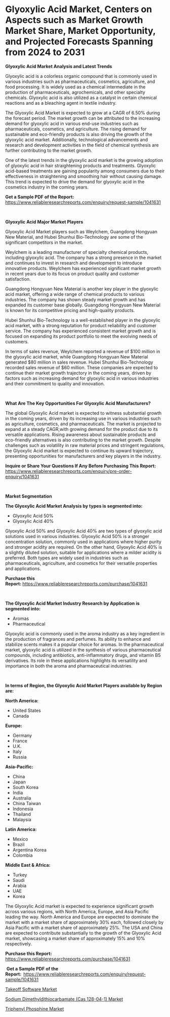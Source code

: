 <p><h1>Glyoxylic Acid Market, Centers on Aspects such as Market Growth Market Share, Market Opportunity, and Projected Forecasts Spanning from 2024 to 2031</h1></p><p><strong>Glyoxylic Acid Market Analysis and Latest Trends</strong></p>
<p><p>Glyoxylic acid is a colorless organic compound that is commonly used in various industries such as pharmaceuticals, cosmetics, agriculture, and food processing. It is widely used as a chemical intermediate in the production of pharmaceuticals, agrochemicals, and other specialty chemicals. Glyoxylic acid is also utilized as a catalyst in certain chemical reactions and as a bleaching agent in textile industry.</p><p>The Glyoxylic Acid Market is expected to grow at a CAGR of 6.50% during the forecast period. The market growth can be attributed to the increasing demand for glyoxylic acid in various end-use industries such as pharmaceuticals, cosmetics, and agriculture. The rising demand for sustainable and eco-friendly products is also driving the growth of the glyoxylic acid market. Additionally, technological advancements and research and development activities in the field of chemical synthesis are further contributing to the market growth.</p><p>One of the latest trends in the glyoxylic acid market is the growing adoption of glyoxylic acid in hair straightening products and treatments. Glyoxylic acid-based treatments are gaining popularity among consumers due to their effectiveness in straightening and smoothing hair without causing damage. This trend is expected to drive the demand for glyoxylic acid in the cosmetics industry in the coming years.</p></p>
<p><strong>Get a Sample PDF of the Report:&nbsp;</strong> <a href="https://www.reliableresearchreports.com/enquiry/request-sample/1041631">https://www.reliableresearchreports.com/enquiry/request-sample/1041631</a></p>
<p>&nbsp;</p>
<p><strong>Glyoxylic Acid Major Market Players</strong></p>
<p><p>Glyoxylic Acid Market players such as Weylchem, Guangdong Hongyuan New Material, and Hubei Shunhui Bio-Technology are some of the significant competitors in the market. </p><p>Weylchem is a leading manufacturer of specialty chemical products, including glyoxylic acid. The company has a strong presence in the market and continues to invest in research and development to introduce innovative products. Weylchem has experienced significant market growth in recent years due to its focus on product quality and customer satisfaction.</p><p>Guangdong Hongyuan New Material is another key player in the glyoxylic acid market, offering a wide range of chemical products to various industries. The company has shown steady market growth and has expanded its customer base globally. Guangdong Hongyuan New Material is known for its competitive pricing and high-quality products.</p><p>Hubei Shunhui Bio-Technology is a well-established player in the glyoxylic acid market, with a strong reputation for product reliability and customer service. The company has experienced consistent market growth and is focused on expanding its product portfolio to meet the evolving needs of customers.</p><p>In terms of sales revenue, Weylchem reported a revenue of $100 million in the glyoxylic acid market, while Guangdong Hongyuan New Material generated $80 million in sales revenue. Hubei Shunhui Bio-Technology recorded sales revenue of $60 million. These companies are expected to continue their market growth trajectory in the coming years, driven by factors such as increasing demand for glyoxylic acid in various industries and their commitment to quality and innovation.</p></p>
<p>&nbsp;</p>
<p><strong>What Are The Key Opportunities For Glyoxylic Acid Manufacturers?</strong></p>
<p><p>The global Glyoxylic Acid market is expected to witness substantial growth in the coming years, driven by its increasing use in various industries such as agriculture, cosmetics, and pharmaceuticals. The market is projected to expand at a steady CAGR,with growing demand for the product due to its versatile applications. Rising awareness about sustainable products and eco-friendly alternatives is also contributing to the market growth. Despite challenges such as volatility in raw material prices and stringent regulations, the Glyoxylic Acid market is expected to continue its upward trajectory, presenting opportunities for manufacturers and key players in the industry.</p></p>
<p><strong>Inquire or Share Your Questions If Any Before Purchasing This Report:</strong> <a href="https://www.reliableresearchreports.com/enquiry/pre-order-enquiry/1041631">https://www.reliableresearchreports.com/enquiry/pre-order-enquiry/1041631</a></p>
<p>&nbsp;</p>
<p><strong>Market Segmentation</strong></p>
<p><strong>The Glyoxylic Acid Market Analysis by types is segmented into:</strong></p>
<p><ul><li>Glyoxylic Acid 50%</li><li>Glyoxylic Acid 40%</li></ul></p>
<p><p>Glyoxylic Acid 50% and Glyoxylic Acid 40% are two types of glyoxylic acid solutions used in various industries. Glyoxylic Acid 50% is a stronger concentration solution, commonly used in applications where higher purity and stronger acidity are required. On the other hand, Glyoxylic Acid 40% is a slightly diluted solution, suitable for applications where a milder acidity is preferred. Both types are widely used in industries such as pharmaceuticals, agriculture, and cosmetics for their versatile properties and applications.</p></p>
<p><strong>Purchase this Report:&nbsp;</strong><a href="https://www.reliableresearchreports.com/purchase/1041631">https://www.reliableresearchreports.com/purchase/1041631</a></p>
<p>&nbsp;</p>
<p><strong>The Glyoxylic Acid Market Industry Research by Application is segmented into:</strong></p>
<p><ul><li>Aromas</li><li>Pharmaceutical</li></ul></p>
<p><p>Glyoxylic acid is commonly used in the aroma industry as a key ingredient in the production of fragrances and perfumes. Its ability to enhance and stabilize scents makes it a popular choice for aromas. In the pharmaceutical market, glyoxylic acid is utilized in the synthesis of various pharmaceutical compounds, including antibiotics, anti-inflammatory drugs, and vitamin B5 derivatives. Its role in these applications highlights its versatility and importance in both the aroma and pharmaceutical industries.</p></p>
<p>&nbsp;</p>
<p><strong>In terms of Region, the Glyoxylic Acid Market Players available by Region are:</strong></p>
<p>
    <p> <strong> North America: </strong>
        <ul>
            <li>United States</li>
            <li>Canada</li>
        </ul>
        </p> 
    <p> <strong> Europe: </strong>
        <ul>
            <li>Germany</li>
            <li>France</li>
            <li>U.K.</li>
            <li>Italy</li>
            <li>Russia</li>
        </ul>
        </p> 
    <p> <strong> Asia-Pacific: </strong>
        <ul>
            <li>China</li>
            <li>Japan</li>
            <li>South Korea</li>
            <li>India</li>
            <li>Australia</li>
            <li>China Taiwan</li>
            <li>Indonesia</li>
            <li>Thailand</li>
            <li>Malaysia</li>
        </ul>
        </p> 
    <p> <strong> Latin America: </strong>
        <ul>
            <li>Mexico</li>
            <li>Brazil</li>
            <li>Argentina Korea</li>
            <li>Colombia</li>
        </ul>
        </p> 
    <p> <strong> Middle East & Africa: </strong>
        <ul>
            <li>Turkey</li>
            <li>Saudi</li>
            <li>Arabia</li>
            <li>UAE</li>
            <li>Korea</li>
        </ul>
    </p>
    </p>
<p><p>The Glyoxylic Acid market is expected to experience significant growth across various regions, with North America, Europe, and Asia Pacific leading the way. North America and Europe are expected to dominate the market with a market share of approximately 30% each, followed closely by Asia Pacific with a market share of approximately 25%. The USA and China are expected to contribute substantially to the growth of the Glyoxylic Acid market, showcasing a market share of approximately 15% and 10% respectively.</p></p>
<p><strong>Purchase this Report: </strong><a href="https://www.reliableresearchreports.com/purchase/1041631">https://www.reliableresearchreports.com/purchase/1041631</a></p>
<p>&nbsp;<strong>Get a Sample PDF of the Report:&nbsp;&nbsp;</strong><a href="https://www.reliableresearchreports.com/enquiry/request-sample/1041631">https://www.reliableresearchreports.com/enquiry/request-sample/1041631</a></p>
<p><strong></strong></p>
<p><p><a href="https://view.publitas.com/reportprime-1/takeoff-software-market-offer-valuable-insights-into-market-size-market-share-market-trends-and-projections-spanning-from-2023-to-2030/">Takeoff Software Market</a></p><p><a href="https://view.publitas.com/reportprime-1/sodium-dimethyldithiocarbamate-cas-128-04-1-market-growth-market-trends-covid-19-impact-and-forecasts-for-period-from-2023-2030/">Sodium Dimethyldithiocarbamate (Cas 128-04-1) Market</a></p><p><a href="https://view.publitas.com/reportprime-1/triphenyl-phosphine-market-size-global-industry-overview-market-segmentation-and-forecast-2023-to-2030/">Triphenyl Phosphine Market</a></p></p>